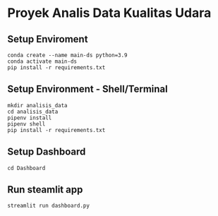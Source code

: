 # Proyek Analis Data Kualitas Udara

## Setup Enviroment
```
conda create --name main-ds python=3.9
conda activate main-ds
pip install -r requirements.txt
```
## Setup Environment - Shell/Terminal
```
mkdir analisis_data
cd analisis_data
pipenv install
pipenv shell
pip install -r requirements.txt
```
## Setup Dashboard
```
cd Dashboard
```
## Run steamlit app
```
streamlit run dashboard.py
```
